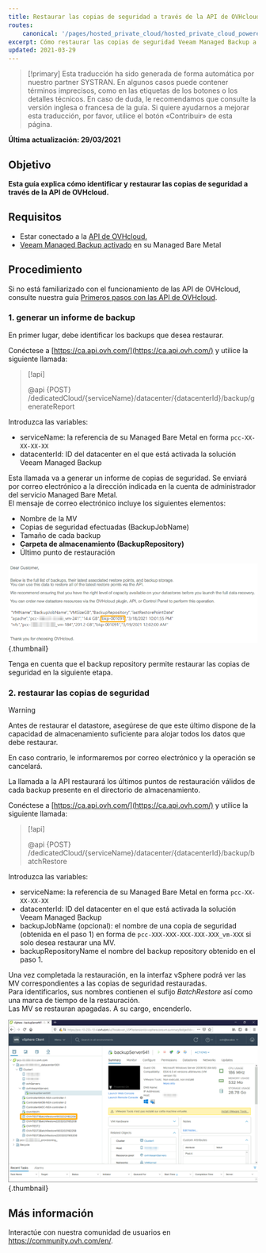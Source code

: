 ```yaml
---
title: Restaurar las copias de seguridad a través de la API de OVHcloud
routes:
    canonical: '/pages/hosted_private_cloud/hosted_private_cloud_powered_by_vmware/veeam_managed_backup_restoration'
excerpt: Cómo restaurar las copias de seguridad Veeam Managed Backup a través de la API de OVHcloud
updated: 2021-03-29
---
```


> [!primary]
> Esta traducción ha sido generada de forma automática por nuestro partner SYSTRAN. En algunos casos puede contener términos imprecisos, como en las etiquetas de los botones o los detalles técnicos. En caso de duda, le recomendamos que consulte la versión inglesa o francesa de la guía. Si quiere ayudarnos a mejorar esta traducción, por favor, utilice el botón «Contribuir» de esta página.
> 

**Última actualización: 29/03/2021**

## Objetivo

**Esta guía explica cómo identificar y restaurar las copias de seguridad a través de la API de OVHcloud.**

## Requisitos

- Estar conectado a la [API de OVHcloud.](https://ca.api.ovh.com/)
- [Veeam Managed Backup activado](/pages/bare_metal_cloud/managed_bare_metal/veeam_backup_as_a_service) en su Managed Bare Metal

## Procedimiento

Si no está familiarizado con el funcionamiento de las API de OVHcloud, consulte nuestra guía [Primeros pasos con las API de OVHcloud](/pages/manage_and_operate/api/first-steps).

### 1. generar un informe de backup

En primer lugar, debe identificar los backups que desea restaurar.

Conéctese a [https://ca.api.ovh.com/](https://ca.api.ovh.com/) y utilice la siguiente llamada:

> [!api]
>
> @api {POST} /dedicatedCloud/{serviceName}/datacenter/{datacenterId}/backup/generateReport

Introduzca las variables:

- serviceName: la referencia de su Managed Bare Metal en forma `pcc-XX-XX-XX-XX`
- datacenterId: ID del datacenter en el que está activada la solución Veeam Managed Backup

Esta llamada va a generar un informe de copias de seguridad. Se enviará por correo electrónico a la dirección indicada en la cuenta de administrador del servicio Managed Bare Metal.
<br>El mensaje de correo electrónico incluye los siguientes elementos:

- Nombre de la MV
- Copias de seguridad efectuadas (BackupJobName)
- Tamaño de cada backup
- **Carpeta de almacenamiento (BackupRepository)**
- Último punto de restauración

![Correo electrónico](images/backup-report-email2.png){.thumbnail}

Tenga en cuenta que el backup repository permite restaurar las copias de seguridad en la siguiente etapa.

### 2. restaurar las copias de seguridad

> [!warning]
>
> Antes de restaurar el datastore, asegúrese de que este último dispone de la capacidad de almacenamiento suficiente para alojar todos los datos que debe restaurar.
>
> En caso contrario, le informaremos por correo electrónico y la operación se cancelará.

La llamada a la API restaurará los últimos puntos de restauración válidos de cada backup presente en el directorio de almacenamiento.

Conéctese a [https://ca.api.ovh.com/](https://ca.api.ovh.com/) y utilice la siguiente llamada:

> [!api]
>
> @api {POST} /dedicatedCloud/{serviceName}/datacenter/{datacenterId}/backup/batchRestore
>

Introduzca las variables:

- serviceName: la referencia de su Managed Bare Metal en forma `pcc-XX-XX-XX-XX`
- datacenterId: ID del datacenter en el que está activada la solución Veeam Managed Backup
- backupJobName (opcional): el nombre de una copia de seguridad (obtenida en el paso 1) en forma de `pcc-XXX-XXX-XXX-XXX-XXX_vm-XXX` si solo desea restaurar una MV.
- backupRepositoryName el nombre del backup repository obtenido en el paso 1.

Una vez completada la restauración, en la interfaz vSphere podrá ver las MV correspondientes a las copias de seguridad restauradas.
<br>Para identificarlos, sus nombres contienen el sufijo *BatchRestore* así como una marca de tiempo de la restauración.
<br>Las MV se restauran apagadas. A su cargo, encenderlo.

![vSphere](images/vcenter2.png){.thumbnail}

## Más información

Interactúe con nuestra comunidad de usuarios en <https://community.ovh.com/en/>.

